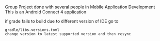 Group Project done with several people in Mobile Application Development This is an Android Connect 4 application



if grade fails to build due to different version of IDE go to 
```
gradle/libs.versions.toml
change version to latest supported version and then resync
```
